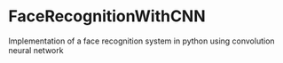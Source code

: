 # FaceRecognitionWithCNN
Implementation of a face recognition system in python using convolution neural network
